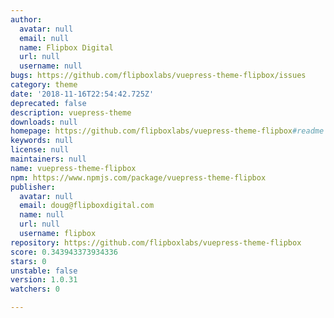 ```yaml
---
author:
  avatar: null
  email: null
  name: Flipbox Digital
  url: null
  username: null
bugs: https://github.com/flipboxlabs/vuepress-theme-flipbox/issues
category: theme
date: '2018-11-16T22:54:42.725Z'
deprecated: false
description: vuepress-theme
downloads: null
homepage: https://github.com/flipboxlabs/vuepress-theme-flipbox#readme
keywords: null
license: null
maintainers: null
name: vuepress-theme-flipbox
npm: https://www.npmjs.com/package/vuepress-theme-flipbox
publisher:
  avatar: null
  email: doug@flipboxdigital.com
  name: null
  url: null
  username: flipbox
repository: https://github.com/flipboxlabs/vuepress-theme-flipbox
score: 0.343943373934336
stars: 0
unstable: false
version: 1.0.31
watchers: 0

---
```


